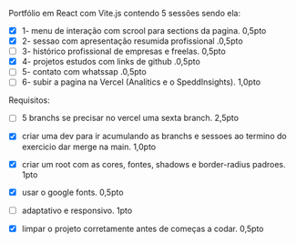 Portfólio em React com Vite.js contendo 5 sessões sendo ela:

- [x] 1- menu de interação com scrool para sections da pagina. 0,5pto
- [x] 2- sessao com apresentação resumida profissional .0,5pto
- [ ] 3- histórico profissional de empresas e freelas. 0,5pto
- [x] 4- projetos estudos com links de github .0,5pto
- [ ] 5- contato com whatssap .0,5pto
- [ ] 6- subir a pagina na Vercel (Analitics e o SpeddInsights). 1,0pto

Requisitos:

- [ ] 5 branchs se precisar no vercel uma sexta branch. 2,5pto
	        
- [x] criar uma dev para ir acumulando as branchs e sessoes ao termino do exercicio dar merge na main. 1,0pto
	        
- [x] criar um root com as cores, fontes, shadows e border-radius padroes. 1pto
    
- [x] usar o google fonts. 0,5pto
	        
- [ ] adaptativo e responsivo. 1pto
    
- [x] limpar o projeto corretamente antes de começas a codar. 0,5pto 
